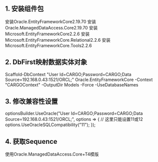 ﻿## 1. 安装组件包
安装Oracle.EntityFrameworkCore2.19.70
安装Oracle.ManagedDataAccess.Core2.19.70
安装Microsoft.EntityFrameworkCore2.2.6
安装Microsoft.EntityFrameworkCore.Relational2.2.6
安装Microsoft.EntityFrameworkCore.Tools2.2.6
## 2. DbFirst映射数据实体对象
Scaffold-DbContext "User Id=CARGO;Password=CARGO;Data Source=192.168.0.43:1521/ORCL;" Oracle.EntityFrameworkCore -Context "CARGOContext"  -OutputDir Models -Force -UseDatabaseNames
## 3. 修改兼容性设置
optionsBuilder.UseOracle("User Id=CARGO;Password=CARGO;Data Source=192.168.0.43:1521/ORCL;", options =>
{
	// 这里只能设置11或12
	options.UseOracleSQLCompatibility("11");
});
## 4. 获取Sequence
使用Oracle.ManagedDataAccess.Core+T4模版